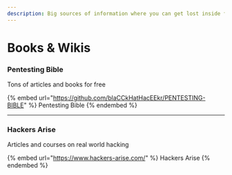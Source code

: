 ```yaml
---
description: Big sources of information where you can get lost inside for days
---
```


# Books & Wikis

### Pentesting Bible

Tons of articles and books for free

{% embed url="https://github.com/blaCCkHatHacEEkr/PENTESTING-BIBLE" %}
Pentesting Bible
{% endembed %}

***

### Hackers Arise

Articles and courses on real world hacking

{% embed url="https://www.hackers-arise.com/" %}
Hackers Arise
{% endembed %}
